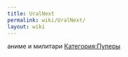 ```yaml
---
title: UralNext
permalink: wiki/UralNext/
layout: wiki
---
```


аниме и милитари [Категория:Пуперы](Категория:Пуперы "wikilink")
